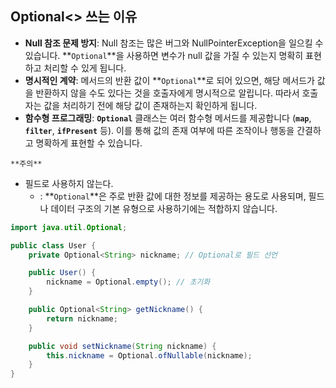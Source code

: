 ## Optional<> 쓰는 이유

- **Null 참조 문제 방지**: Null 참조는 많은 버그와 NullPointerException을 일으킬 수 있습니다. **`Optional`**을 사용하면 변수가 null 값을 가질 수 있는지 명확히 표현하고 처리할 수 있게 됩니다.
- **명시적인 계약**: 메서드의 반환 값이 **`Optional`**로 되어 있으면, 해당 메서드가 값을 반환하지 않을 수도 있다는 것을 호출자에게 명시적으로 알립니다. 따라서 호출자는 값을 처리하기 전에 해당 값이 존재하는지 확인하게 됩니다.
- **함수형 프로그래밍**: **`Optional`** 클래스는 여러 함수형 메서드를 제공합니다 (**`map`**, **`filter`**, **`ifPresent`** 등). 이를 통해 값의 존재 여부에 따른 조작이나 행동을 간결하고 명확하게 표현할 수 있습니다.

`**주의**`

- 필드로 사용하지 않는다.
    - : **`Optional`**은 주로 반환 값에 대한 정보를 제공하는 용도로 사용되며, 필드나 데이터 구조의 기본 유형으로 사용하기에는 적합하지 않습니다.

```java
import java.util.Optional;

public class User {
    private Optional<String> nickname; // Optional로 필드 선언

    public User() {
        nickname = Optional.empty(); // 초기화
    }

    public Optional<String> getNickname() {
        return nickname;
    }

    public void setNickname(String nickname) {
        this.nickname = Optional.ofNullable(nickname);
    }
}
```
